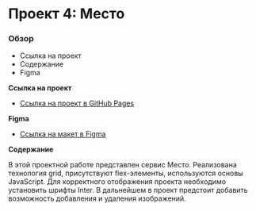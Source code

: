 # Проект 4: Место

### Обзор

* Ссылка на проект
* Содержание
* Figma

**Ссылка на проект**

* [Ссылка на проект в GitHub Pages](https://dariazhornik.github.io/mesto/)

**Figma**

* [Ссылка на макет в Figma](https://www.figma.com/file/StZjf8HnoeLdiXS7dYrLAh/JavaScript.-Sprint-4)

**Содержание**

В этой проектной работе представлен сервис Место. Реализована технология grid, присутствуют flex-элементы, используются основы JavaScript. 
Для корректного отображения проекта необходимо установить шрифты Inter. 
В дальнейшем в проект предстоит добавить возможность добавления и удаления изображений. 